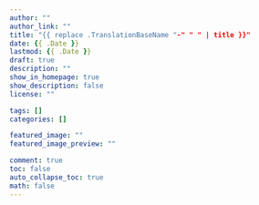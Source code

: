 ```yaml
---
author: ""
author_link: ""
title: "{{ replace .TranslationBaseName "-" " " | title }}"
date: {{ .Date }}
lastmod: {{ .Date }}
draft: true
description: ""
show_in_homepage: true
show_description: false
license: ""

tags: []
categories: []

featured_image: ""
featured_image_preview: ""

comment: true
toc: false
auto_collapse_toc: true
math: false
---
```


<!--more-->